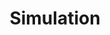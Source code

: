 ---
layout: bootstrap
title: Simulation
description: Simulation Game
permalink: /simulation
Author: Ian
---